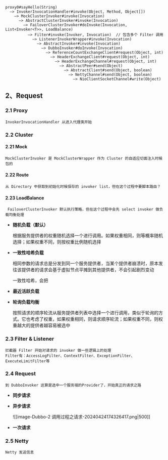 ```text
proxy0#sayHello(String)
  —> InvokerInvocationHandler#invoke(Object, Method, Object[])
    —> MockClusterInvoker#invoke(Invocation)
      —> AbstractClusterInvoker#invoke(Invocation)
        —> FailoverClusterInvoker#doInvoke(Invocation, List<Invoker<T>>, LoadBalance)
          —> Filter#invoke(Invoker, Invocation)  // 包含多个 Filter 调用
            —> ListenerInvokerWrapper#invoke(Invocation)
              —> AbstractInvoker#invoke(Invocation)
                —> DubboInvoker#doInvoke(Invocation)
                  —> ReferenceCountExchangeClient#request(Object, int)
                    —> HeaderExchangeClient#request(Object, int)
                      —> HeaderExchangeChannel#request(Object, int)
                        —> AbstractPeer#send(Object)
                          —> AbstractClient#send(Object, boolean)
                            —> NettyChannel#send(Object, boolean)
                              —> NioClientSocketChannel#write(Object)
```


## 2、Request

### 2.1 Proxy

	InvokerInvocationHandler 从进入代理类开始

### 2.2 Cluster

#### 2.21 Mock

	MockClusterInvoker 是 MockClusterWrapper 作为 Cluster 的自适应切面注入时候包的

#### 2.22 Route

	从 Directory 中获取到初始化时候保存的 invoker list，但在这个过程中要脚本路由？

#### 2.23 LoadBalance

	 FailoverClusterInvoker 默认执行策略，但在这个过程中会先 select invoker 做负载均衡处理

- **随机负载（默认）**
  
	根据服务提供者的权重随机选择一个进行调用。如果权重相同，则等概率随机选择；如果权重不同，则按权重比例随机选择

- **一致性哈希负载**
  
	相同参数的请求总是分发到同一个服务提供者，当某个提供者崩溃时，原本发往该提供者的请求会基于虚拟节点平摊到其他提供者，不会引起剧烈变动
	
	一致性哈希，会把

- **最近活跃负载**


-  **轮询负载均衡**
  
	按照请求的顺序轮流从服务提供者列表中选择一个进行调用，类似于轮询的方式。它也考虑了权重，如果权重相同，则请求顺序轮流；如果权重不同，则权重越大的提供者越容易被选中


### 2.3 Filter & Listener

	拦截器 Filter 开始对请求的 invoker 做一些逻辑上的处理
	Filter有：AccessLogFilter、ContextFilter、ExceptionFilter、ExecuteLimitFilter等

### 2.4 Request

	到 DubboInvoker 这算是选中一个服务端的Provider了，开始真正的请求之路

-  **同步请求**

-  **异步请求**

	![[image-Dubbo-2 调用过程之请求-20240424174326417.png|500]]


-  **一次请求**

### 2.5 Netty

	Netty 发送信息

